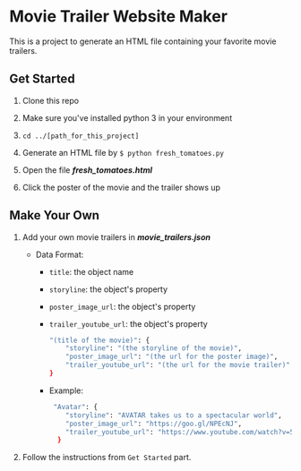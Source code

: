 # Movie Trailer Website Maker

This is a project to generate an HTML file containing your favorite movie trailers.



## Get Started

1. Clone this repo

2. Make sure you've installed python 3 in your environment

3. `cd ../[path_for_this_project]`

4. Generate an HTML file by `$ python fresh_tomatoes.py`

5. Open the file **_fresh_tomatoes.html_**

6. Click the poster of the movie and the trailer shows up



## Make Your Own

1. Add your own movie trailers in **_movie_trailers.json_**

    * Data Format:

        * `title`: the object name
        * `storyline`: the object's property
        * `poster_image_url`: the object's property
        * `trailer_youtube_url`: the object's property

            ```sh
            "(title of the movie)": {
                "storyline": "(the storyline of the movie)",
                "poster_image_url": "(the url for the poster image)",
                "trailer_youtube_url": "(the url for the movie trailer)"
            }
            ```
        * Example:

            ```sh
             "Avatar": {
                "storyline": "AVATAR takes us to a spectacular world",
                "poster_image_url": "https://goo.gl/NPEcNJ",
                "trailer_youtube_url": "https://www.youtube.com/watch?v=5PSNL1qE6VY"
              }
            ```

2. Follow the instructions from `Get Started` part.




